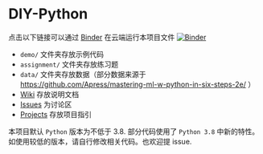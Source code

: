 # DIY-Python
点击以下链接可以通过 [Binder](https://mybinder.org/) 在云端运行本项目文件
[![Binder](https://mybinder.org/badge_logo.svg)](https://mybinder.org/v2/gh/Memcys/DIY-Python/master)

- `demo/` 文件夹存放示例代码
- `assignment/` 文件夹存放练习题
- `data/` 文件夹存放数据（部分数据来源于 https://github.com/Apress/mastering-ml-w-python-in-six-steps-2e/ ）
- [Wiki](https://github.com/Memcys/DIY-Python/wiki) 存放说明文档
- [Issues](https://github.com/Memcys/DIY-Python/issues) 为讨论区
- [Projects](https://github.com/Memcys/DIY-Python/projects) 存放项目指引

本项目默认 `Python` 版本为不低于 3.8. 部分代码使用了 `Python 3.8` 中新的特性。如使用较低的版本，请自行修改相关代码。也欢迎提 issue.